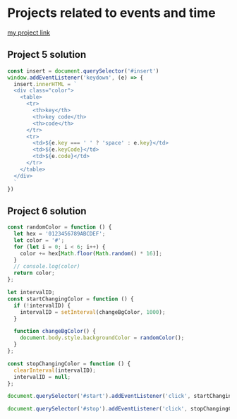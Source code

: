 # Projects related to events and time
[my project link](https://stackblitz.com/edit/dom-project-chaiaurcode-azsbc7vk?file=index.html)


## Project 5 solution

```javascript
const insert = document.querySelector('#insert')
window.addEventListener('keydown', (e) => {
  insert.innerHTML = `
  <div class="color">
    <table>
      <tr>
        <th>key</th>
        <th>key code</th>
        <th>code</th>
      </tr>
      <tr>
        <td>${e.key === ' ' ? 'space' : e.key}</td>
        <td>${e.keyCode}</td>
        <td>${e.code}</td>
      </tr>
    </table>
  </div>
  `
})

```


## Project 6 solution

```javascript
const randomColor = function () {
  let hex = '0123456789ABCDEF';
  let color = '#';
  for (let i = 0; i < 6; i++) {
    color += hex[Math.floor(Math.random() * 16)];
  }
  // console.log(color)
  return color;
};

let intervalID;
const startChangingColor = function () {
  if (!intervalID) {
    intervalID = setInterval(changeBgColor, 1000);
  }

  function changeBgColor() {
    document.body.style.backgroundColor = randomColor();
  }
};

const stopChangingColor = function () {
  clearInterval(intervalID);
  intervalID = null;
};

document.querySelector('#start').addEventListener('click', startChangingColor);

document.querySelector('#stop').addEventListener('click', stopChangingColor);

```